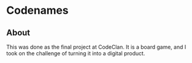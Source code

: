 # Codenames

## About
This was done as the final project at CodeClan. 
It is a board game, and I took on the challenge of turning it into a digital product.
